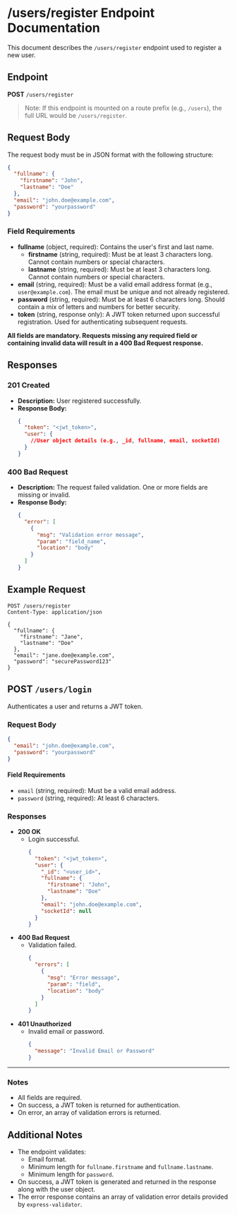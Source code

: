 # /users/register Endpoint Documentation

This document describes the `/users/register` endpoint used to register a new user.

## Endpoint

**POST** `/users/register`

> Note: If this endpoint is mounted on a route prefix (e.g., `/users`), the full URL would be `/users/register`.

## Request Body

The request body must be in JSON format with the following structure:

```json
{
  "fullname": {
    "firstname": "John",
    "lastname": "Doe"
  },
  "email": "john.doe@example.com",
  "password": "yourpassword"
}
```

### Field Requirements

- **fullname** (object, required): Contains the user's first and last name.
  - **firstname** (string, required): Must be at least 3 characters long. Cannot contain numbers or special characters.
  - **lastname** (string, required): Must be at least 3 characters long. Cannot contain numbers or special characters.
- **email** (string, required): Must be a valid email address format (e.g., `user@example.com`). The email must be unique and not already registered.
- **password** (string, required): Must be at least 6 characters long. Should contain a mix of letters and numbers for better security.
- **token** (string, response only): A JWT token returned upon successful registration. Used for authenticating subsequent requests.

**All fields are mandatory. Requests missing any required field or containing invalid data will result in a 400 Bad Request response.**

## Responses

### 201 Created

- **Description:** User registered successfully.
- **Response Body:**
  ```json
  {
    "token": "<jwt_token>",
    "user": {
      //User object details (e.g., _id, fullname, email, socketId)
    }
  }
  ```

### 400 Bad Request

- **Description:** The request failed validation. One or more fields are missing or invalid.
- **Response Body:**
  ```json
  {
    "error": [
      {
        "msg": "Validation error message",
        "param": "field_name",
        "location": "body"
      }
    ]
  }
  ```

## Example Request

```http
POST /users/register
Content-Type: application/json

{
  "fullname": {
    "firstname": "Jane",
    "lastname": "Doe"
  },
  "email": "jane.doe@example.com",
  "password": "securePassword123"
}
```

## POST `/users/login`

Authenticates a user and returns a JWT token.

### Request Body

```json
{
  "email": "john.doe@example.com",
  "password": "yourpassword"
}
```

#### Field Requirements

- `email` (string, required): Must be a valid email address.
- `password` (string, required): At least 6 characters.

### Responses

- **200 OK**
  - Login successful.
    ```json
    {
      "token": "<jwt_token>",
      "user": {
        "_id": "<user_id>",
        "fullname": {
          "firstname": "John",
          "lastname": "Doe"
        },
        "email": "john.doe@example.com",
        "socketId": null
      }
    }
    ```
- **400 Bad Request**
  - Validation failed.
    ```json
    {
      "errors": [
        {
          "msg": "Error message",
          "param": "field",
          "location": "body"
        }
      ]
    }
    ```
- **401 Unauthorized**
  - Invalid email or password.
    ```json
    {
      "message": "Invalid Email or Password"
    }
    ```

---

### Notes

- All fields are required.
- On success, a JWT token is returned for authentication.
- On error, an array of validation errors is returned.

## Additional Notes

- The endpoint validates:
  - Email format.
  - Minimum length for `fullname.firstname` and `fullname.lastname`.
  - Minimum length for `password`.
- On success, a JWT token is generated and returned in the response along with the user object.
- The error response contains an array of validation error details provided by `express-validator`.
